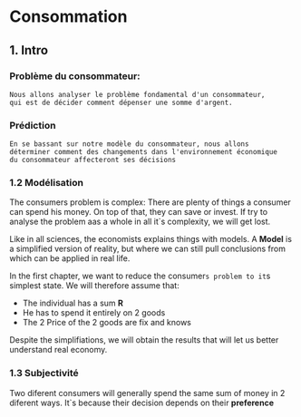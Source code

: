 # Consommation

## 1. Intro

### Problème du consommateur:
```
Nous allons analyser le problème fondamental d'un consommateur, 
qui est de décider comment dépenser une somme d'argent. 
```

### Prédiction
```
En se bassant sur notre modèle du consommateur, nous allons 
déterminer comment des changements dans l'environnement économique
du consommateur affecteront ses décisions
```

### 1.2 Modélisation

The consumers problem is complex: There are plenty of things a consumer can spend his money.
On top of that, they can save or invest. If try to analyse the problem aas a whole in all it`s
complexity, we will get lost. 

Like in all sciences, the economists explains things with models. A **Model** is a simplified version of reality,
but where we can still pull conclusions from which can be applied in real life. 

In the first chapter, we want to reduce the consumer`s problem to it`s simplest state. 
We will therefore assume that:

- The individual has a sum **R**
- He has to spend it entirely on 2 goods
- The 2 Price of the 2 goods are fix and knows

Despite the simplifiations, we will obtain the results that will let us better understand real economy. 

### 1.3 Subjectivité

Two diferent consumers will generally spend the same sum of money in 2 diferent ways. 
It`s because their decision depends on their **preference** 
